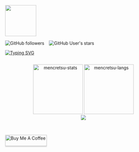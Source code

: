 <div id="header" align="left">
  <img src="https://media.tenor.com/_mOMxTWntRcAAAAi/pepe-gaming.gif" width="100"/> 
</div>

<img alt="GitHub followers" src="https://img.shields.io/github/followers/mencretsu?style=social"> &nbsp;&nbsp; 
<img alt="GitHub User's stars" src="https://img.shields.io/github/stars/mencretsu?style=social"/>

<a href="https://git.io/typing-svg"><img src="https://readme-typing-svg.herokuapp.com?font=Ubuntu&size=26&duration=3000&pause=3000&random=false&width=435&lines=Welcome+to+iz's+Github+profile" alt="Typing SVG" /></a>
## 

<div align="center">
<img height="160em" src="https://github-readme-stats.vercel.app/api/?username=mencretsu&layout=compact&show_icons=true&theme=algolia" alt="mencretsu-stats"/>
<img height="160em" src="https://github-readme-stats.vercel.app/api/top-langs/?username=mencretsu&layout=compact&show_icon=true&theme=algolia" alt="mencretsu-langs"/>
</div>
<div align="center">
  <img src="http://github-readme-streak-stats.herokuapp.com?user=mencretsu&theme=algolia&background=0d1117&hide_border=false" />
  <!-- <img src="https://peaceful-beyond-61134.herokuapp.com/graph?username=mencretsu&theme=react-dark"/> -->
</div><br><br>

<a href="https://www.buymeacoffee.com/mencretsu" target="_blank"><img src="https://www.buymeacoffee.com/assets/img/guidelines/download-assets-sm-1.svg" alt="Buy Me A Coffee" style="height: 36px !important;width: 134px !important;box-shadow: 0px 3px 2px 0px rgba(190, 190, 190, 0.5) !important;-webkit-box-shadow: 0px 3px 2px 0px rgba(190, 190, 190, 0.5) !important;" ></a>
